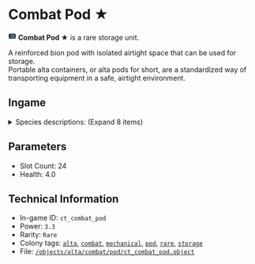 # Combat Pod ★

<img src="https://raw.githubusercontent.com/Ceterai/Enternia/main/objects/alta/combat/pod/icon.png" alt="Combat Pod ★ icon" loading="lazy" height="16px" width="auto" /> **Combat Pod ★** is a rare storage unit.

A reinforced bion pod with isolated airtight space that can be used for storage.  
Portable alta containers, or alta pods for short, are a standardized way of transporting equipment in a safe, airtight environment.

## Ingame

<details markdown="1"><summary>Species descriptions: (Expand 8 items)</summary>

- Alta: A protected combat pod used mainly by alta forces to transport tools and supplies.
- Apex: A pod chest. What's inside?
- Avian: These chests are built strong, to protect the contents.
- Floran: Let'ss get chesst open! Maybe food insside.
- Glitch: Eager. No time to waste, open it up!
- Human: A pod chest is always a welcome sight.
- Hylotl: Presents are most exciting when they're still wrapped.
- Novakid: A pod chest. Wonder what's inside...

</details>

## Parameters

- Slot Count: 24  
- Health: 4.0

## Technical Information

- In-game ID: `ct_combat_pod`
- Power: `3.3`
- Rarity: `Rare`
- Colony tags: [`alta`](https://ceterai.github.io/MyEnternia/Wiki/Tags/Alta), [`combat`](https://ceterai.github.io/MyEnternia/Wiki/Tags/Combat), [`mechanical`](https://ceterai.github.io/MyEnternia/Wiki/Tags/Mechanical), [`pod`](https://ceterai.github.io/MyEnternia/Wiki/Tags/Pod), [`rare`](https://ceterai.github.io/MyEnternia/Wiki/Tags/Rare), [`storage`](https://ceterai.github.io/MyEnternia/Wiki/Tags/Storage)
- File: [`/objects/alta/combat/pod/ct_combat_pod.object`](https://github.com/Ceterai/Enternia/blob/main/objects/alta/combat/pod/ct_combat_pod.object)
